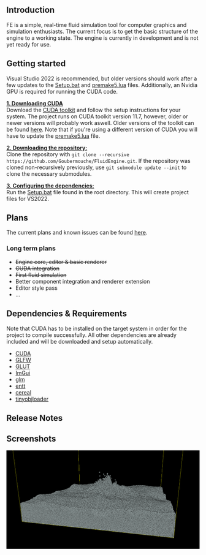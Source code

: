 ## Introduction
FE is a simple, real-time fluid simulation tool for computer graphics and simulation enthusiasts. The current focus is to get the basic structure of the engine to a working state. The engine is currently in development and is not yet ready for use. 

## Getting started
Visual Studio 2022 is recommended, but older versions should work after a few updates to the [Setup.bat](https://github.com/Goubermouche/FluidEngine/blob/master/Setup.bat) and [premake5.lua](https://github.com/Goubermouche/FluidEngine/blob/master/premake5.lua) files. Additionally, an Nvidia GPU is 
required for running the CUDA code.

<ins>**1. Downloading CUDA**</ins>   
Download the [CUDA toolkit](https://developer.nvidia.com/cuda-toolkit) and follow the setup instructions for your system. The project runs on CUDA toolkit version 11.7, however, older or newer versions will probably work aswell. Older versions of the toolkit can be found [here](https://developer.nvidia.com/cuda-toolkit-archive). Note that if you're using a different version of CUDA you will have to update the [premake5.lua](https://github.com/Goubermouche/FluidEngine/blob/master/premake5.lua) file.

<ins>**2. Downloading the repository:**</ins>   
Clone the repository with `git clone --recursive https://github.com/Goubermouche/FluidEngine.git`.
If the repository was cloned non-recursively previously, use `git submodule update --init` to clone the necessary submodules.

<ins>**3. Configuring the dependencies:**</ins>   
Run the [Setup.bat](https://github.com/Goubermouche/FluidEngine/blob/master/Setup.bat) file found in the root directory. This will create project files for VS2022.

## Plans
The current plans and known issues can be found [here](https://trello.com/b/WBXdDTXZ/fluidengine). 
### Long term plans
* ~~Engine core, editor & basic renderer~~
* ~~CUDA integration~~
* ~~First fluid simulation~~
* Better component integration and renderer extension 
* Editor style pass
* ...

## Dependencies & Requirements
Note that CUDA has to be installed on the target system in order for the project to compile successfully. All other dependencies are already included and will be downloaded and setup automatically.
* [CUDA](https://developer.nvidia.com/cuda-downloads)
* [GLFW](https://github.com/TheCherno/GLFW)
* [GLUT](https://www.opengl.org/resources/libraries/glut/glut_downloads.php)
* [ImGui](https://github.com/TheCherno/imgui)
* [glm](https://github.com/g-truc/glm)
* [entt](https://github.com/skypjack/entt)
* [cereal](https://uscilab.github.io/cereal/)
* [tinyobjloader](https://github.com/tinyobjloader/tinyobjloader)

## Release Notes
## Screenshots
<p align="center">
  <img src="Images/unknown.png" />
</p>
